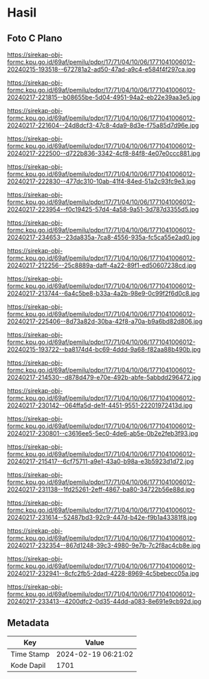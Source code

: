 # Hasil

## Foto C Plano

https://sirekap-obj-formc.kpu.go.id/69af/pemilu/pdpr/17/71/04/10/06/1771041006012-20240215-193518--672781a2-ad50-47ad-a9c4-e584f4f297ca.jpg

https://sirekap-obj-formc.kpu.go.id/69af/pemilu/pdpr/17/71/04/10/06/1771041006012-20240217-221815--b08655be-5d04-4951-94a2-eb22e39aa3e5.jpg

https://sirekap-obj-formc.kpu.go.id/69af/pemilu/pdpr/17/71/04/10/06/1771041006012-20240217-221604--24d8dcf3-47c8-4da9-8d3e-f75a85d7d96e.jpg

https://sirekap-obj-formc.kpu.go.id/69af/pemilu/pdpr/17/71/04/10/06/1771041006012-20240217-222500--d722b836-3342-4cf8-84f8-4e07e0ccc881.jpg

https://sirekap-obj-formc.kpu.go.id/69af/pemilu/pdpr/17/71/04/10/06/1771041006012-20240217-222830--477dc310-10ab-41f4-84ed-51a2c93fc9e3.jpg

https://sirekap-obj-formc.kpu.go.id/69af/pemilu/pdpr/17/71/04/10/06/1771041006012-20240217-223954--f0c19425-57d4-4a58-9a51-3d787d3355d5.jpg

https://sirekap-obj-formc.kpu.go.id/69af/pemilu/pdpr/17/71/04/10/06/1771041006012-20240217-234653--23da835a-7ca8-4556-935a-fc5ca55e2ad0.jpg

https://sirekap-obj-formc.kpu.go.id/69af/pemilu/pdpr/17/71/04/10/06/1771041006012-20240217-212256--25c8889a-daff-4a22-89f1-ed50607238cd.jpg

https://sirekap-obj-formc.kpu.go.id/69af/pemilu/pdpr/17/71/04/10/06/1771041006012-20240217-213744--6a4c5be8-b33a-4a2b-98e9-0c99f2f6d0c8.jpg

https://sirekap-obj-formc.kpu.go.id/69af/pemilu/pdpr/17/71/04/10/06/1771041006012-20240217-225406--8d73a82d-30ba-42f8-a70a-b9a6bd82d806.jpg

https://sirekap-obj-formc.kpu.go.id/69af/pemilu/pdpr/17/71/04/10/06/1771041006012-20240215-193722--ba8174d4-bc69-4ddd-9a68-f82aa88b490b.jpg

https://sirekap-obj-formc.kpu.go.id/69af/pemilu/pdpr/17/71/04/10/06/1771041006012-20240217-214530--d878d479-e70e-492b-abfe-5abbdd296472.jpg

https://sirekap-obj-formc.kpu.go.id/69af/pemilu/pdpr/17/71/04/10/06/1771041006012-20240217-230142--064ffa5d-de1f-4451-9551-22201972413d.jpg

https://sirekap-obj-formc.kpu.go.id/69af/pemilu/pdpr/17/71/04/10/06/1771041006012-20240217-230801--c3616ee5-5ec0-4de6-ab5e-0b2e2feb3f93.jpg

https://sirekap-obj-formc.kpu.go.id/69af/pemilu/pdpr/17/71/04/10/06/1771041006012-20240217-215417--6cf75711-a9e1-43a0-b98a-e3b5923d1d72.jpg

https://sirekap-obj-formc.kpu.go.id/69af/pemilu/pdpr/17/71/04/10/06/1771041006012-20240217-231138--1fd25261-2eff-4867-ba80-34722b56e88d.jpg

https://sirekap-obj-formc.kpu.go.id/69af/pemilu/pdpr/17/71/04/10/06/1771041006012-20240217-231614--52487bd3-92c9-447d-b42e-f9b1a43381f8.jpg

https://sirekap-obj-formc.kpu.go.id/69af/pemilu/pdpr/17/71/04/10/06/1771041006012-20240217-232354--867d1248-39c3-4980-9e7b-7c2f8ac4cb8e.jpg

https://sirekap-obj-formc.kpu.go.id/69af/pemilu/pdpr/17/71/04/10/06/1771041006012-20240217-232941--8cfc2fb5-2dad-4228-8969-4c5bebecc05a.jpg

https://sirekap-obj-formc.kpu.go.id/69af/pemilu/pdpr/17/71/04/10/06/1771041006012-20240217-233413--4200dfc2-0d35-44dd-a083-8e691e9cb92d.jpg


## Metadata

| Key        | Value               |
| ---------- | ------------------- |
| Time Stamp | 2024-02-19 06:21:02 |
| Kode Dapil | 1701                |




